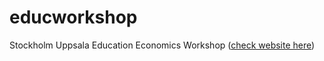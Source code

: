 # educworkshop
Stockholm Uppsala Education Economics Workshop ([check website here](https://jansauermann.github.io/educworkshop.html)) 
